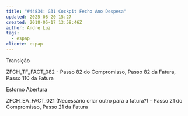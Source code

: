 ```yaml
---
title: "#44834: G31 Cockpit Fecho Ano Despesa"
updated: 2025-08-20 15:27
created: 2018-05-17 13:58:46Z
author: André Luz
tags:
  - espap
cliente: espap
---
```


Transição

ZFCH_TF_FACT_082 - Passo 82 do Compromisso, Passo 82 da Fatura, Passo 110 da Fatura

Estorno Abertura

ZFCH_EA_FACT_021 (Necessário criar outro para a fatura?) - Passo 21 do Compromisso, Passo 21 da Fatura